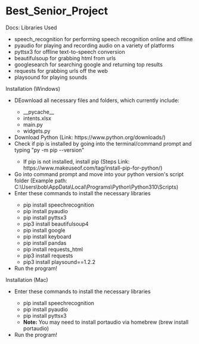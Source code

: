 # Best_Senior_Project

Docs:
Libraries Used

<ul>
    <li>speech_recognition for performing speech recognition online and offline</li>
    <li>pyaudio for playing and recording audio on a variety of platforms</li>
    <li>pyttsx3 for offline text-to-speech conversion</li>
    <li>beautifulsoup for grabbing html from urls</li>
    <li>googlesearch for searching google and returning top results</li>
    <li>requests for grabbing urls off the web</li>
    <li>playsound for playing sounds</li>
</ul>

Installation (Windows)

<ul>
<li>DEownload all necessary files and folders, which currently include:</li>
    <ul>
    <li> __pycache__</li>
    <li>intents.xlsx</li>
    <li>main.py</li>
    <li>widgets.py</li>
    </ul>
    <li>Download Python (Link: https://www.python.org/downloads/)</li>
<li>Check if pip is installed by going into the terminal/command prompt and typing "py -m pip --version"</li><ul><li>
        If pip is not installed, install pip (Steps Link: https://www.makeuseof.com/tag/install-pip-for-python/)</li></ul>
<li>Go into command prompt and move into your python version's script folder (Example path: C:\Users\bob\AppData\Local\Programs\Python\Python310\Scripts)</li>
    <li>Enter these commands to install the necessary libraries</li><ul>
    <li>pip install speechrecognition</li>
    <li>pip install pyaudio</li>
    <li>pip install pyttsx3</li>
    <li>pip3 install beautifulsoup4</li>
    <li>pip install google</li>
    <li>pip install keyboard</li>
    <li>pip install pandas</li>
    <li>pip install requests_html</li>
    <li>pip3 install requests</li>
    <li>pip3 install playsound==1.2.2</li>
    </ul>
    <li>Run the program!</li>
</ul>

Installation (Mac)

<ul>
    <li>Enter these commands to install the necessary libraries</li><ul>
    <li>pip install speechrecognition</li>
    <li>pip install pyaudio</li>
    <li>pip install pyttsx3</li>
    <li><strong>Note:</strong> You may need to install portaudio via homebrew (brew install portaudio)</li>
    </ul>
    <li>Run the program!</li>
</ul>
